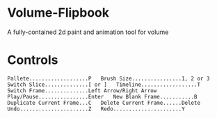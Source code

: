 # Volume-Flipbook
A fully-contained 2d paint and animation tool for volume

# Controls
`Pallete...................P  
Brush Size................1, 2 or 3  
Switch Slice..............[ or ]  
Timeline..................T  
Switch Frame..............Left Arrow/Right Arrow  
Play/Pause................Enter  
New Blank Frame...........B  
Duplicate Current Frame...C  
Delete Current Frame......Delete  
Undo......................Z  
Redo......................Y  `
